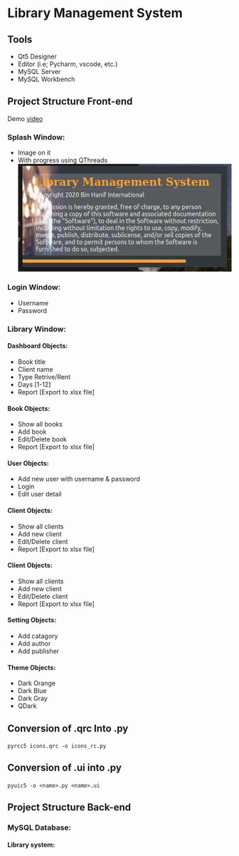 # Library Management System

## Tools
* Qt5 Designer
* Editor (i.e; Pycharm, vscode, etc.)
* MySQL Server
* MySQL Workbench


## Project Structure Front-end
Demo [video](https://youtu.be/mIP4jKKBgYc)

### Splash Window:
* Image on it 
* With progress using QThreads
![]( test_images/splash.png )

### Login Window:
* Username
* Password

### Library Window:
#### Dashboard Objects:
* Book title
* Client name
* Type Retrive/Rent
* Days [1-12]
* Report [Export to xlsx file]

#### Book Objects:
* Show all books
* Add book
* Edit/Delete book
* Report [Export to xlsx file]

#### User Objects:
* Add new user with username & password
* Login
* Edit user detail

#### Client Objects:
* Show all clients
* Add new client
* Edit/Delete client
* Report [Export to xlsx file]

#### Client Objects:
* Show all clients
* Add new client
* Edit/Delete client
* Report [Export to xlsx file]

#### Setting Objects:
* Add catagory
* Add author
* Add publisher

#### Theme Objects:
* Dark Orange
* Dark Blue
* Dark Gray
* QDark


## Conversion of .qrc Into .py
```pyrcc5 icons.qrc -o icons_rc.py```

## Conversion of <name>.ui into <name>.py
```pyuic5 -o <name>.py <name>.ui```

## Project Structure Back-end

### MySQL Database:

#### Library system:



